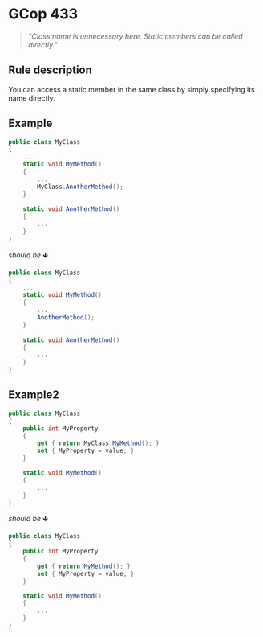 ﻿# GCop 433

> *"Class name is unnecessary here. Static members can be called directly."*

## Rule description

You can access a static member in the same class by simply specifying its name directly.

## Example

```csharp
public class MyClass
{
    ...
    static void MyMethod()
    {
        ...
        MyClass.AnotherMethod();
    }
    
    static void AnotherMethod()
    {
        ...
    }
}
```

*should be* 🡻

```csharp
public class MyClass
{
    ...
    static void MyMethod()
    {
        ...
        AnotherMethod();
    }
    
    static void AnotherMethod()
    {
        ...
    }
}
```

## Example2

```csharp
public class MyClass
{
    public int MyProperty
    {
        get { return MyClass.MyMethod(); }
        set { MyProperty = value; }
    }  

    static void MyMethod()
    {
        ...
    }
}
```

*should be* 🡻

```csharp
public class MyClass
{
    public int MyProperty
    {
        get { return MyMethod(); }
        set { MyProperty = value; }
    }  

    static void MyMethod()
    {
        ...
    }
}
```

